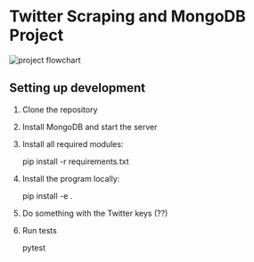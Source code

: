 # Twitter Scraping and MongoDB Project

![project flowchart](https://github.com/ktroutman/Twitter_Mongo_Proj/blob/master/title_image.png)


## Setting up development

1. Clone the repository

2. Install MongoDB and start the server

3. Install all required modules:

    pip install -r requirements.txt
    
4. Install the program locally:
 
    pip install -e .
 
5. Do something with the Twitter keys (??)

6. Run tests

   pytest
